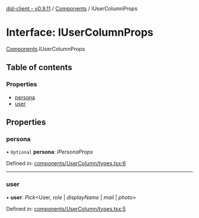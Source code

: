 [did-client - v0.9.11](../README.md) / [Components](../modules/components.md) / IUserColumnProps

# Interface: IUserColumnProps

[Components](../modules/components.md).IUserColumnProps

## Table of contents

### Properties

- [persona](components.iusercolumnprops.md#persona)
- [user](components.iusercolumnprops.md#user)

## Properties

### persona

• `Optional` **persona**: *IPersonaProps*

Defined in: [components/UserColumn/types.tsx:6](https://github.com/Puzzlepart/did/blob/dev/client/components/UserColumn/types.tsx#L6)

___

### user

• **user**: *Pick*<User, *role* \| *displayName* \| *mail* \| *photo*\>

Defined in: [components/UserColumn/types.tsx:5](https://github.com/Puzzlepart/did/blob/dev/client/components/UserColumn/types.tsx#L5)
